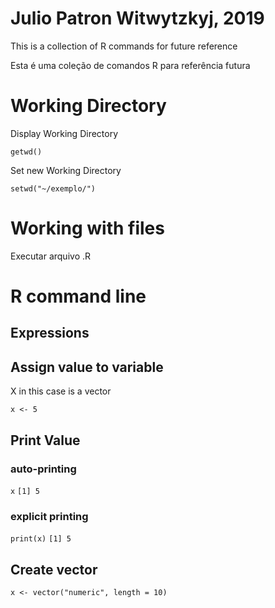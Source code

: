 # Julio Patron Witwytzkyj, 2019

This is a collection of R commands for future reference

Esta é uma coleção de comandos R para referência futura

# Working Directory

Display Working Directory

`getwd()`

Set new Working Directory

`setwd("~/exemplo/")`

# Working with files

Executar arquivo .R


# R command line

## Expressions

## Assign value to variable

X in this case is a vector

`x <- 5`

## Print Value

### auto-printing
`x`
`[1] 5`

### explicit printing
`print(x)`
`[1] 5`

## Create vector

`x <- vector("numeric", length = 10)`

